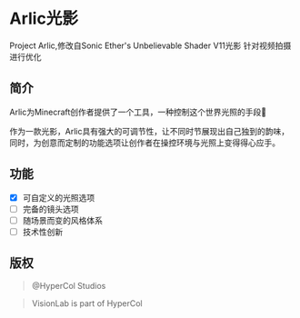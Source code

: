 # Arlic光影

Project Arlic,修改自Sonic Ether's Unbelievable Shader V11光影
针对视频拍摄进行优化

## 简介

Arlic为Minecraft创作者提供了一个工具，一种控制这个世界光照的手段🚀️

作为一款光影，Arlic具有强大的可调节性，让不同时节展现出自己独到的韵味，同时，为创意而定制的功能选项让创作者在操控环境与光照上变得得心应手。

## 功能

* [X] 可自定义的光照选项
* [ ] 完备的镜头选项
* [ ] 随场景而变的风格体系
* [ ] 技术性创新

## 版权

> @HyperCol Studios

> VisionLab is part of HyperCol
